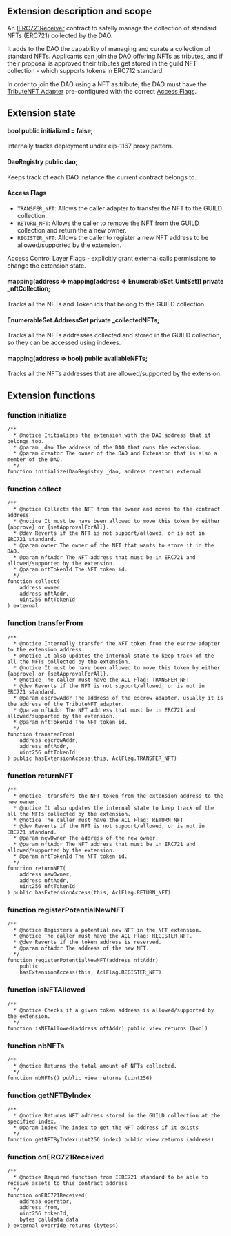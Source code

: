 ## Extension description and scope

An [IERC721Receiver](https://docs.openzeppelin.com/contracts/3.x/api/token/erc721#IERC721Receiver) contract to safelly manage the collection of standard NFTs (ERC721) collected by the DAO.

It adds to the DAO the capability of managing and curate a collection of standard NFTs. Applicants can join the DAO offering NFTs as tributes, and if their proposal is approved their tributes get stored in the guild NFT collection - which supports tokens in ERC712 standard.

In order to join the DAO using a NFT as tribute, the DAO must have the [TributeNFT Adapter](https://github.com/openlawteam/molochv3-contracts/blob/master/docs/adapters/TributeNFT.md) pre-configured with the correct [Access Flags](#access-flags).

## Extension state

#### bool public initialized = false;

Internally tracks deployment under eip-1167 proxy pattern.

#### DaoRegistry public dao;

Keeps track of each DAO instance the current contract belongs to.

#### Access Flags

- `TRANSFER_NFT`: Allows the caller adapter to transfer the NFT to the GUILD collection.
- `RETURN_NFT`: Allows the caller to remove the NFT from the GUILD collection and return the a new owner.
- `REGISTER_NFT`: Allows the caller to register a new NFT address to be allowed/supported by the extension.

Access Control Layer Flags - explicitly grant external calls permissions to change the extension state.

#### mapping(address => mapping(address => EnumerableSet.UintSet)) private \_nftCollection;

Tracks all the NFTs and Token ids that belong to the GUILD collection.

#### EnumerableSet.AddressSet private \_collectedNFTs;

Tracks all the NFTs addresses collected and stored in the GUILD collection, so they can be accessed using indexes.

#### mapping(address => bool) public availableNFTs;

Tracks all the NFTs addresses that are allowed/supported by the extension.

## Extension functions

### function initialize

```solidity
/**
  * @notice Initializes the extension with the DAO address that it belongs too.
  * @param _dao The address of the DAO that owns the extension.
  * @param creator The owner of the DAO and Extension that is also a member of the DAO.
  */
function initialize(DaoRegistry _dao, address creator) external
```

### function collect

```solitidy
/**
  * @notice Collects the NFT from the owner and moves to the contract address
  * @notice It must be have been allowed to move this token by either {approve} or {setApprovalForAll}.
  * @dev Reverts if the NFT is not support/allowed, or is not in ERC721 standard.
  * @param owner The owner of the NFT that wants to store it in the DAO.
  * @param nftAddr The NFT address that must be in ERC721 and allowed/supported by the extension.
  * @param nftTokenId The NFT token id.
  */
function collect(
    address owner,
    address nftAddr,
    uint256 nftTokenId
) external
```

### function transferFrom

```solidity
/**
  * @notice Internally transfer the NFT token from the escrow adapter to the extension address.
  * @notice It also updates the internal state to keep track of the all the NFTs collected by the extension.
  * @notice It must be have been allowed to move this token by either {approve} or {setApprovalForAll}.
  * @notice The caller must have the ACL Flag: TRANSFER_NFT
  * @dev Reverts if the NFT is not support/allowed, or is not in ERC721 standard.
  * @param escrowAddr The address of the escrow adapter, usually it is the address of the TributeNFT adapter.
  * @param nftAddr The NFT address that must be in ERC721 and allowed/supported by the extension.
  * @param nftTokenId The NFT token id.
  */
function transferFrom(
    address escrowAddr,
    address nftAddr,
    uint256 nftTokenId
) public hasExtensionAccess(this, AclFlag.TRANSFER_NFT)
```

### function returnNFT

```solidity
/**
  * @notice Ttransfers the NFT token from the extension address to the new owner.
  * @notice It also updates the internal state to keep track of the all the NFTs collected by the extension.
  * @notice The caller must have the ACL Flag: RETURN_NFT
  * @dev Reverts if the NFT is not support/allowed, or is not in ERC721 standard.
  * @param newOwner The address of the new owner.
  * @param nftAddr The NFT address that must be in ERC721 and allowed/supported by the extension.
  * @param nftTokenId The NFT token id.
  */
function returnNFT(
    address newOwner,
    address nftAddr,
    uint256 nftTokenId
) public hasExtensionAccess(this, AclFlag.RETURN_NFT)
```

### function registerPotentialNewNFT

```solidity
/**
  * @notice Registers a potential new NFT in the NFT extension.
  * @notice The caller must have the ACL Flag: REGISTER_NFT.
  * @dev Reverts if the token address is reserved.
  * @param nftAddr The address of the new NFT.
  */
function registerPotentialNewNFT(address nftAddr)
    public
    hasExtensionAccess(this, AclFlag.REGISTER_NFT)
```

### function isNFTAllowed

```solidity
/**
  * @notice Checks if a given token address is allowed/supported by the extension.
  */
function isNFTAllowed(address nftAddr) public view returns (bool)
```

### function nbNFTs

```solidity
/**
  * @notice Returns the total amount of NFTs collected.
  */
function nbNFTs() public view returns (uint256)
```

### function getNFTByIndex

```solidity
/**
  * @notice Returns NFT address stored in the GUILD collection at the specified index.
  * @param index The index to get the NFT address if it exists
  */
function getNFTByIndex(uint256 index) public view returns (address)
```

### function onERC721Received

```solidity
/**
  * @notice Required function from IERC721 standard to be able to receive assets to this contract address
  */
function onERC721Received(
    address operator,
    address from,
    uint256 tokenId,
    bytes calldata data
) external override returns (bytes4)
```
